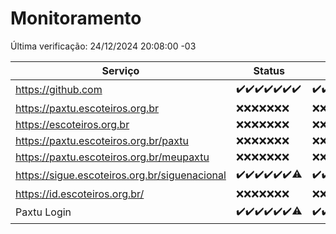 # Monitoramento

Última verificação: 24/12/2024 20:08:00 -03

|Serviço|Status|Últimas 24h|
|---|---|---|
|https://github.com|<span title="2024-12-17: OK=23">✔️</span><span title="2024-12-18: OK=23">✔️</span><span title="2024-12-19: OK=23">✔️</span><span title="2024-12-20: OK=23">✔️</span><span title="2024-12-21: OK=23">✔️</span><span title="2024-12-22: OK=23">✔️</span><span title="2024-12-23: OK=23">✔️</span>|<span title="23/12/2024 21:40:00 -03 : 200">✔️</span><span title="23/12/2024 23:10:00 -03 : 200">✔️</span><span title="24/12/2024 00:14:00 -03 : 200">✔️</span><span title="24/12/2024 01:10:00 -03 : 200">✔️</span><span title="24/12/2024 02:08:00 -03 : 200">✔️</span><span title="24/12/2024 03:12:00 -03 : 200">✔️</span><span title="24/12/2024 04:07:00 -03 : 200">✔️</span><span title="24/12/2024 05:11:00 -03 : 200">✔️</span><span title="24/12/2024 06:08:00 -03 : 200">✔️</span><span title="24/12/2024 07:08:00 -03 : 200">✔️</span><span title="24/12/2024 08:07:00 -03 : 200">✔️</span><span title="24/12/2024 09:15:00 -03 : 200">✔️</span><span title="24/12/2024 10:14:00 -03 : 200">✔️</span><span title="24/12/2024 11:07:00 -03 : 200">✔️</span><span title="24/12/2024 12:07:00 -03 : 200">✔️</span><span title="24/12/2024 13:09:00 -03 : 200">✔️</span><span title="24/12/2024 14:06:00 -03 : 200">✔️</span><span title="24/12/2024 15:10:00 -03 : 200">✔️</span><span title="24/12/2024 16:06:00 -03 : 200">✔️</span><span title="24/12/2024 17:08:00 -03 : 200">✔️</span><span title="24/12/2024 18:07:00 -03 : 200">✔️</span><span title="24/12/2024 19:07:00 -03 : 200">✔️</span><span title="24/12/2024 20:07:00 -03 : 200">✔️</span>|
|https://paxtu.escoteiros.org.br|<span title="2024-12-17: Falhas=23">❌</span><span title="2024-12-18: Falhas=23">❌</span><span title="2024-12-19: Falhas=23">❌</span><span title="2024-12-20: Falhas=23">❌</span><span title="2024-12-21: Falhas=23">❌</span><span title="2024-12-22: Falhas=23">❌</span><span title="2024-12-23: Falhas=23">❌</span>|<span title="23/12/2024 21:40:00 -03 : 403">❌</span><span title="23/12/2024 23:10:00 -03 : 403">❌</span><span title="24/12/2024 00:14:00 -03 : 403">❌</span><span title="24/12/2024 01:10:00 -03 : 403">❌</span><span title="24/12/2024 02:08:00 -03 : 403">❌</span><span title="24/12/2024 03:12:00 -03 : 403">❌</span><span title="24/12/2024 04:07:00 -03 : 403">❌</span><span title="24/12/2024 05:11:00 -03 : 403">❌</span><span title="24/12/2024 06:08:00 -03 : 403">❌</span><span title="24/12/2024 07:08:00 -03 : 403">❌</span><span title="24/12/2024 08:07:00 -03 : 403">❌</span><span title="24/12/2024 09:15:00 -03 : 403">❌</span><span title="24/12/2024 10:14:00 -03 : 403">❌</span><span title="24/12/2024 11:07:00 -03 : 403">❌</span><span title="24/12/2024 12:07:00 -03 : 403">❌</span><span title="24/12/2024 13:09:00 -03 : 403">❌</span><span title="24/12/2024 14:06:00 -03 : 403">❌</span><span title="24/12/2024 15:10:00 -03 : 403">❌</span><span title="24/12/2024 16:06:00 -03 : 403">❌</span><span title="24/12/2024 17:08:00 -03 : 403">❌</span><span title="24/12/2024 18:07:00 -03 : 403">❌</span><span title="24/12/2024 19:07:00 -03 : 403">❌</span><span title="24/12/2024 20:07:00 -03 : 403">❌</span>|
|https://escoteiros.org.br|<span title="2024-12-17: Falhas=23">❌</span><span title="2024-12-18: Falhas=23">❌</span><span title="2024-12-19: Falhas=23">❌</span><span title="2024-12-20: Falhas=23">❌</span><span title="2024-12-21: Falhas=23">❌</span><span title="2024-12-22: Falhas=23">❌</span><span title="2024-12-23: Falhas=23">❌</span>|<span title="23/12/2024 21:40:00 -03 : 403">❌</span><span title="23/12/2024 23:10:00 -03 : 403">❌</span><span title="24/12/2024 00:14:00 -03 : 403">❌</span><span title="24/12/2024 01:10:00 -03 : 403">❌</span><span title="24/12/2024 02:08:00 -03 : 403">❌</span><span title="24/12/2024 03:12:00 -03 : 403">❌</span><span title="24/12/2024 04:07:00 -03 : 403">❌</span><span title="24/12/2024 05:11:00 -03 : 403">❌</span><span title="24/12/2024 06:08:00 -03 : 403">❌</span><span title="24/12/2024 07:08:00 -03 : 403">❌</span><span title="24/12/2024 08:07:00 -03 : 403">❌</span><span title="24/12/2024 09:15:00 -03 : 403">❌</span><span title="24/12/2024 10:14:00 -03 : 403">❌</span><span title="24/12/2024 11:07:00 -03 : 403">❌</span><span title="24/12/2024 12:07:00 -03 : 403">❌</span><span title="24/12/2024 13:09:00 -03 : 403">❌</span><span title="24/12/2024 14:06:00 -03 : 403">❌</span><span title="24/12/2024 15:10:00 -03 : 403">❌</span><span title="24/12/2024 16:06:00 -03 : 403">❌</span><span title="24/12/2024 17:08:00 -03 : 403">❌</span><span title="24/12/2024 18:07:00 -03 : 403">❌</span><span title="24/12/2024 19:07:00 -03 : 403">❌</span><span title="24/12/2024 20:07:00 -03 : 403">❌</span>|
|https://paxtu.escoteiros.org.br/paxtu|<span title="2024-12-17: Falhas=23">❌</span><span title="2024-12-18: Falhas=23">❌</span><span title="2024-12-19: Falhas=23">❌</span><span title="2024-12-20: Falhas=23">❌</span><span title="2024-12-21: Falhas=23">❌</span><span title="2024-12-22: Falhas=23">❌</span><span title="2024-12-23: Falhas=23">❌</span>|<span title="23/12/2024 21:40:00 -03 : 403">❌</span><span title="23/12/2024 23:10:00 -03 : 403">❌</span><span title="24/12/2024 00:14:00 -03 : 403">❌</span><span title="24/12/2024 01:10:00 -03 : 403">❌</span><span title="24/12/2024 02:08:00 -03 : 403">❌</span><span title="24/12/2024 03:12:00 -03 : 403">❌</span><span title="24/12/2024 04:07:00 -03 : 403">❌</span><span title="24/12/2024 05:11:00 -03 : 403">❌</span><span title="24/12/2024 06:08:00 -03 : 403">❌</span><span title="24/12/2024 07:08:00 -03 : 403">❌</span><span title="24/12/2024 08:07:00 -03 : 403">❌</span><span title="24/12/2024 09:15:00 -03 : 403">❌</span><span title="24/12/2024 10:14:00 -03 : 403">❌</span><span title="24/12/2024 11:07:00 -03 : 403">❌</span><span title="24/12/2024 12:07:00 -03 : 403">❌</span><span title="24/12/2024 13:09:00 -03 : 403">❌</span><span title="24/12/2024 14:06:00 -03 : 403">❌</span><span title="24/12/2024 15:10:00 -03 : 403">❌</span><span title="24/12/2024 16:06:00 -03 : 403">❌</span><span title="24/12/2024 17:08:00 -03 : 403">❌</span><span title="24/12/2024 18:07:00 -03 : 403">❌</span><span title="24/12/2024 19:07:00 -03 : 403">❌</span><span title="24/12/2024 20:07:00 -03 : 403">❌</span>|
|https://paxtu.escoteiros.org.br/meupaxtu|<span title="2024-12-17: Falhas=23">❌</span><span title="2024-12-18: Falhas=23">❌</span><span title="2024-12-19: Falhas=23">❌</span><span title="2024-12-20: Falhas=23">❌</span><span title="2024-12-21: Falhas=23">❌</span><span title="2024-12-22: Falhas=23">❌</span><span title="2024-12-23: Falhas=23">❌</span>|<span title="23/12/2024 21:40:00 -03 : 403">❌</span><span title="23/12/2024 23:10:00 -03 : 403">❌</span><span title="24/12/2024 00:14:00 -03 : 403">❌</span><span title="24/12/2024 01:10:00 -03 : 403">❌</span><span title="24/12/2024 02:08:00 -03 : 403">❌</span><span title="24/12/2024 03:12:00 -03 : 403">❌</span><span title="24/12/2024 04:07:00 -03 : 403">❌</span><span title="24/12/2024 05:11:00 -03 : 403">❌</span><span title="24/12/2024 06:08:00 -03 : 403">❌</span><span title="24/12/2024 07:08:00 -03 : 403">❌</span><span title="24/12/2024 08:07:00 -03 : 403">❌</span><span title="24/12/2024 09:15:00 -03 : 403">❌</span><span title="24/12/2024 10:14:00 -03 : 403">❌</span><span title="24/12/2024 11:07:00 -03 : 403">❌</span><span title="24/12/2024 12:07:00 -03 : 403">❌</span><span title="24/12/2024 13:09:00 -03 : 403">❌</span><span title="24/12/2024 14:06:00 -03 : 403">❌</span><span title="24/12/2024 15:10:00 -03 : 403">❌</span><span title="24/12/2024 16:06:00 -03 : 403">❌</span><span title="24/12/2024 17:08:00 -03 : 403">❌</span><span title="24/12/2024 18:07:00 -03 : 403">❌</span><span title="24/12/2024 19:07:00 -03 : 403">❌</span><span title="24/12/2024 20:08:00 -03 : 403">❌</span>|
|https://sigue.escoteiros.org.br/siguenacional|<span title="2024-12-17: OK=23">✔️</span><span title="2024-12-18: OK=23">✔️</span><span title="2024-12-19: OK=23">✔️</span><span title="2024-12-20: OK=23">✔️</span><span title="2024-12-21: OK=23">✔️</span><span title="2024-12-22: OK=23">✔️</span><span title="2024-12-23: OK=22, Falhas=1">⚠️</span>|<span title="23/12/2024 21:40:00 -03 : 200">✔️</span><span title="23/12/2024 23:10:00 -03 : 200">✔️</span><span title="24/12/2024 00:14:00 -03 : 200">✔️</span><span title="24/12/2024 01:10:00 -03 : 200">✔️</span><span title="24/12/2024 02:08:00 -03 : 200">✔️</span><span title="24/12/2024 03:12:00 -03 : 200">✔️</span><span title="24/12/2024 04:07:00 -03 : 200">✔️</span><span title="24/12/2024 05:11:00 -03 : 200">✔️</span><span title="24/12/2024 06:08:00 -03 : 200">✔️</span><span title="24/12/2024 07:08:00 -03 : 200">✔️</span><span title="24/12/2024 08:07:00 -03 : 200">✔️</span><span title="24/12/2024 09:15:00 -03 : 200">✔️</span><span title="24/12/2024 10:14:00 -03 : 200">✔️</span><span title="24/12/2024 11:07:00 -03 : 200">✔️</span><span title="24/12/2024 12:07:00 -03 : 200">✔️</span><span title="24/12/2024 13:09:00 -03 : 200">✔️</span><span title="24/12/2024 14:06:00 -03 : 200">✔️</span><span title="24/12/2024 15:10:00 -03 : 200">✔️</span><span title="24/12/2024 16:06:00 -03 : 200">✔️</span><span title="24/12/2024 17:08:00 -03 : 200">✔️</span><span title="24/12/2024 18:07:00 -03 : 200">✔️</span><span title="24/12/2024 19:07:00 -03 : 200">✔️</span><span title="24/12/2024 20:08:00 -03 : 200">✔️</span>|
|https://id.escoteiros.org.br/|<span title="2024-12-17: Falhas=23">❌</span><span title="2024-12-18: Falhas=23">❌</span><span title="2024-12-19: Falhas=23">❌</span><span title="2024-12-20: Falhas=23">❌</span><span title="2024-12-21: Falhas=23">❌</span><span title="2024-12-22: Falhas=23">❌</span><span title="2024-12-23: Falhas=23">❌</span>|<span title="23/12/2024 21:40:00 -03 : 403">❌</span><span title="23/12/2024 23:10:00 -03 : 403">❌</span><span title="24/12/2024 00:14:00 -03 : 403">❌</span><span title="24/12/2024 01:10:00 -03 : 403">❌</span><span title="24/12/2024 02:08:00 -03 : 403">❌</span><span title="24/12/2024 03:12:00 -03 : 403">❌</span><span title="24/12/2024 04:07:00 -03 : 403">❌</span><span title="24/12/2024 05:11:00 -03 : 403">❌</span><span title="24/12/2024 06:08:00 -03 : 403">❌</span><span title="24/12/2024 07:08:00 -03 : 403">❌</span><span title="24/12/2024 08:07:00 -03 : 403">❌</span><span title="24/12/2024 09:15:00 -03 : 403">❌</span><span title="24/12/2024 10:14:00 -03 : 403">❌</span><span title="24/12/2024 11:07:00 -03 : 403">❌</span><span title="24/12/2024 12:07:00 -03 : 403">❌</span><span title="24/12/2024 13:09:00 -03 : 403">❌</span><span title="24/12/2024 14:06:00 -03 : 403">❌</span><span title="24/12/2024 15:10:00 -03 : 403">❌</span><span title="24/12/2024 16:06:00 -03 : 403">❌</span><span title="24/12/2024 17:08:00 -03 : 403">❌</span><span title="24/12/2024 18:07:00 -03 : 403">❌</span><span title="24/12/2024 19:07:00 -03 : 403">❌</span><span title="24/12/2024 20:08:00 -03 : 403">❌</span>|
|Paxtu Login|<span title="2024-12-17: OK=23">✔️</span><span title="2024-12-18: OK=23">✔️</span><span title="2024-12-19: OK=23">✔️</span><span title="2024-12-20: OK=23">✔️</span><span title="2024-12-21: OK=23">✔️</span><span title="2024-12-22: OK=23">✔️</span><span title="2024-12-23: OK=22, Falhas=1">⚠️</span>|<span title="23/12/2024 21:40:00 -03 : 200">✔️</span><span title="23/12/2024 23:10:00 -03 : 200">✔️</span><span title="24/12/2024 00:14:00 -03 : 200">✔️</span><span title="24/12/2024 01:10:00 -03 : 200">✔️</span><span title="24/12/2024 02:08:00 -03 : 200">✔️</span><span title="24/12/2024 03:12:00 -03 : 200">✔️</span><span title="24/12/2024 04:07:00 -03 : 200">✔️</span><span title="24/12/2024 05:11:00 -03 : 200">✔️</span><span title="24/12/2024 06:08:00 -03 : 200">✔️</span><span title="24/12/2024 07:08:00 -03 : 200">✔️</span><span title="24/12/2024 08:07:00 -03 : 200">✔️</span><span title="24/12/2024 09:15:00 -03 : 200">✔️</span><span title="24/12/2024 10:14:00 -03 : 200">✔️</span><span title="24/12/2024 11:07:00 -03 : 200">✔️</span><span title="24/12/2024 12:07:00 -03 : 200">✔️</span><span title="24/12/2024 13:09:00 -03 : 200">✔️</span><span title="24/12/2024 14:06:00 -03 : 200">✔️</span><span title="24/12/2024 15:10:00 -03 : 200">✔️</span><span title="24/12/2024 16:06:00 -03 : 200">✔️</span><span title="24/12/2024 17:08:00 -03 : 200">✔️</span><span title="24/12/2024 18:07:00 -03 : 200">✔️</span><span title="24/12/2024 19:07:00 -03 : 200">✔️</span><span title="24/12/2024 20:08:00 -03 : 200">✔️</span>|
